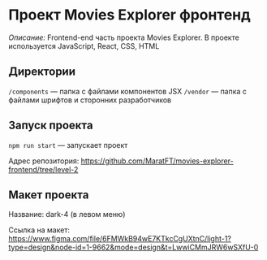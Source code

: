 # Проект Movies Explorer фронтенд

_Описание:_
Frontend-end часть проекта Movies Explorer. В проекте используется JavaScript, React, CSS, HTML

## Директории

`/components` — папка с файлами компонентов JSX
`/vendor` — папка с файлами шрифтов и сторонних разработчиков

## Запуск проекта

`npm run start` — запускает проект

Адрес репозитория: https://github.com/MaratFT/movies-explorer-frontend/tree/level-2

## Макет проекта

Название: dark-4 (в левом меню)

Ссылка на макет: https://www.figma.com/file/6FMWkB94wE7KTkcCgUXtnC/light-1?type=design&node-id=1-9662&mode=design&t=LwwiCMmJRW6wSXfU-0
